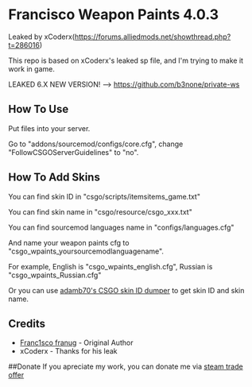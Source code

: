 # Francisco Weapon Paints 4.0.3
Leaked by xCoderx(https://forums.alliedmods.net/showthread.php?t=286016)

This repo is based on xCoderx's leaked sp file, and I'm trying to make it work in game.

LEAKED 6.X NEW VERSION! --> https://github.com/b3none/private-ws  

## How To Use
Put files into your server.

Go to "addons/sourcemod/configs/core.cfg", change "FollowCSGOServerGuidelines" to "no".

## How To Add Skins
You can find skin ID in "csgo/scripts/itemsitems_game.txt"

You can find skin name in "csgo/resource/csgo_xxx.txt"

You can find sourcemod languages name in "configs/languages.cfg"

And name your weapon paints cfg to "csgo_wpaints_yoursourcemodlanguagename".

For example, English is "csgo_wpaints_english.cfg", Russian is "csgo_wpaints_Russian.cfg"

Or you can use [adamb70's CSGO skin ID dumper](https://github.com/adamb70/CSGO-skin-ID-dumper) to get skin ID and skin name.

## Credits
* [Franc1sco franug](https://github.com/Franc1sco) - Original Author
* xCoderx - Thanks for his leak

##Donate
If you apreciate my work, you can donate me via [steam trade offer](https://steamcommunity.com/tradeoffer/new/?partner=52559891&token=ADe-707J)
